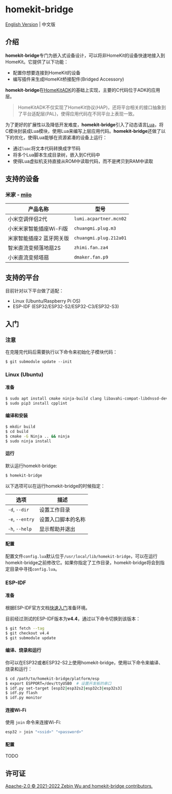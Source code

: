 # homekit-bridge

[English Version](README.md) | 中文版

## 介绍

**homekit-bridge**专门为嵌入式设备设计，可以将非HomeKit的设备快速地接入到HomeKit。它提供了以下功能：

- 配置你想要连接到HomeKit的设备
- 编写插件来生成HomeKit桥接配件(Bridged Accessory)

**homekit-bridge**在[HomeKitADK](https://github.com/apple/HomeKitADK)的基础上实现，主要的C代码位于ADK的应用层。
> HomeKitADK不仅实现了HomeKit协议(HAP)，还将平台相关的接口抽象到了平台适配层(PAL)，使得应用代码在不同平台上表现一致。

为了更好的扩展性以及降低开发难度，**homekit-bridge**引入了动态语言[Lua](https://www.lua.org)，将C模块封装成Lua模块，使用Lua来编写上层应用代码。**homekit-bridge**还做了以下的优化，使得Lua能够在资源紧凑的设备上运行：

- 通过`luac`将文本代码转换成字节码
- 将多个Lua脚本生成目录树，嵌入到C代码中
- 使得Lua虚拟机支持直接从ROM中读取代码，而不是拷贝到RAM中读取

## 支持的设备

### 米家 - [miio](plugins/miio/README.md)

产品名称 | 型号
-|-
小米空调伴侣2代 | `lumi.acpartner.mcn02`
小米米家智能插座Wi-Fi版 | `chuangmi.plug.m3`
米家智能插座2 蓝牙网关版 | `chuangmi.plug.212a01`
智米直流变频落地扇2S | `zhimi.fan.za4`
小米直流变频塔扇 | `dmaker.fan.p9`

## 支持的平台

目前针对以下平台做了适配：

- Linux (Ubuntu/Raspberry Pi OS)
- ESP-IDF (ESP32/ESP32-S2/ESP32-C3/ESP32-S3)

## 入门

### 注意

在克隆完代码后需要执行以下命令来初始化子模块代码：

```
$ git submodule update --init
```

### Linux (Ubuntu)

#### 准备

```bash
$ sudo apt install cmake ninja-build clang libavahi-compat-libdnssd-dev libssl-dev python3-pip
$ sudo pip3 install cpplint
```

#### 编译和安装

```bash
$ mkdir build
$ cd build
$ cmake -G Ninja .. && ninja
$ sudo ninja install
```

#### 运行

默认运行homekit-bridge:

```bash
$ homekit-bridge
```

以下选项可以在运行homekit-bridge的时候指定：

选项 | 描述
-|-
`-d`, `--dir` | 设置工作目录
`-e`, `--entry` | 设置入口脚本的名称
`-h`, `--help` | 显示帮助并退出

#### 配置

配置文件`config.lua`默认位于`/usr/local/lib/homekit-bridge`，可以在运行homekit-bridge之前修改它。如果你指定了工作目录，homekit-bridge将会到指定目录中寻找`config.lua`。

### ESP-IDF

#### 准备

根据ESP-IDF官方文档[快速入门](https://docs.espressif.com/projects/esp-idf/zh_CN/latest/esp32/get-started/index.html)准备环境。

目前经过测试的ESP-IDF版本为**v4.4**，通过以下命令切换到该版本：

```bash
$ git fetch --tag
$ git checkout v4.4
$ git submodule update
```

#### 编译、烧录和运行

你可以在ESP32或者ESP32-S2上使用homekit-bridge，使用以下命令来编译、烧录和运行：

```bash
$ cd /path/to/homekit-bridge/platform/esp
$ export ESPPORT=/dev/ttyUSB0  # 设置开发板的串口
$ idf.py set-target [esp32|esp32s2|esp32c3|esp32s3]
$ idf.py flash
$ idf.py monitor
```

#### 连接Wi-Fi

使用 `join` 命令来连接Wi-Fi:

```bash
esp32 > join "<ssid>" "<password>"
```

#### 配置

TODO

## 许可证

[Apache-2.0 © 2021-2022 Zebin Wu and homekit-bridge contributors.](LICENSE)
